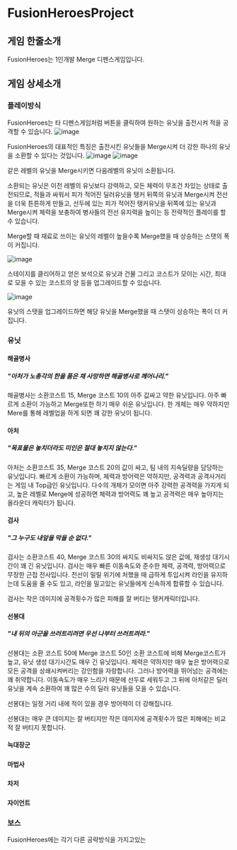 # FusionHeroesProject
## 게임 한줄소개
FusionHeroes는 1인개발 Merge 디펜스게임입니다.
## 게임 상세소개
### 플레이방식
FusionHeroes는 타 디펜스게임처럼 버튼을 클릭하여 원하는 유닛을 출전시켜 적을 공격할 수 있습니다.
![image](https://user-images.githubusercontent.com/70951786/131930663-fdf3e8d6-c80b-4947-855f-e10be5a008da.png)

FusionHeroes의 대표적인 특징은 출전시킨 유닛들을 Merge시켜 더 강한 하나의 유닛을 소환할 수 있다는 것입니다.
![image](https://user-images.githubusercontent.com/70951786/131930824-68033a45-fa53-4e29-9dc8-51ee1c942bc4.png)
![image](https://user-images.githubusercontent.com/70951786/131930854-936bb76e-5511-4f73-a96f-6fff9f9350f9.png)

같은 레벨의 유닛을 Merge시키면 다음레벨의 유닛이 소환됩니다.

소환되는 유닛은 이전 레벨의 유닛보다 강력하고, 모든 체력이 무조건 차있는 상태로 출전되므로, 적들과 싸워서 피가 적어진 딜러유닛을 탱커 뒤쪽의 유닛과 Merge시켜 전선을 더욱 튼튼하게 만들고, 선두에 있는 피가 적어진 탱커유닛을 뒤쪽에 있는 유닛과 Merge시켜 체력을 보충하여 병사들의 전선 유지력을 높이는 등 전략적인 플레이를 할 수 있습니다.

Merge할 때 재료로 쓰이는 유닛의 레벨이 높을수록 Merge했을 때 상승하는 스탯의 폭이 커집니다.

![image](https://user-images.githubusercontent.com/70951786/131934546-4a04da29-2d9a-472f-815a-7c8c0eaecaef.png)

스테이지를 클리어하고 얻은 보석으로 유닛과 건물 그리고 코스트가 모이는 시간, 최대로 모을 수 있는 코스트의 양 등을 업그레이드할 수 있습니다.

![image](https://user-images.githubusercontent.com/70951786/131934674-bb313fa2-af5e-41bd-a3c3-effcfc59bde3.png)

유닛의 스탯을 업그레이드하면 해당 유닛을 Merge했을 때 스탯이 상승하는 폭이 더 커집니다.

### 유닛
#### 해골병사
##### "아처가 노총각의 한을 품은 채 사망하면 해골병사로 께어나리."
해골병사는 소환코스트 15, Merge 코스트 10의 아주 값싸고 약한 유닛입니다.
아주 빠르게 소환이 가능하고 Merge또한 하기 매우 쉬운 유닛입니다.
한 개체는 매우 약하지만 Mere를 통해 레벨업을 하게 되면 꽤 강한 유닛이 됩니다.

#### 아처
##### "목표물은 놓치더라도 미인은 절대 놓치지 않는다."
아처는 소환코스트 35,  Merge 코스트 20의 값이 싸고, 팀 내의 지속딜량을 담당하는 유닛입니다.
빠르게 소환이 가능하며, 체력과 방어력은 약하지만, 공격력과 공격사거리는 게임 내 Top급인 유닛입니다.
다수의 개체가 모이면 아주 강력한 공격력을 가지게 되고, 높은 레벨로 Merge에 성공하면 체력과 방어력도 꽤 높고 공격력은 매우 높아지는 올라운더 캐릭터가 됩니다.

#### 검사
##### "그 누구도 내앞을 막을 순 없다."
검사는 소환코스트 40, Merge 코스트 30의 싸지도 비싸지도 않은 값에, 재생성 대기시간이 꽤 긴 유닛입니다.
검사는 매우 빠른 이동속도와 준수한 체력, 공격력, 방어력으로 무장한 근접 전사입니다.
전선이 밀릴 위기에 처했을 때 급하게 투입시켜 라인을 유지하는데 도움을 줄 수도 있고, 라인을 밀고있는 유닛들에게 신속하게 합류할 수 있습니다.

검사는 작은 데미지에 공격횟수가 많은 피해를 잘 버티는 탱커캐릭터입니다.

#### 선봉대
##### "내 뒤의 아군을 쓰러트리려면 우선 나부터 쓰러트려라."
선봉대는 소환 코스트 50에 Merge 코스트 50인 소환 코스트에 비해 Merge코스트가 높고, 유닛 생성 대기시간도 매우 긴 유닛입니다.
체력은 약하지만 매우 높은 방어력으로 모든 공격을 상쇄시켜버리는 강인함을 자랑합니다. 그러나 방어력을 뛰어넘는 공격에는 꽤 취약합니다.
이동속도가 매우 느리기 때문에 선두로 세워두고 그 뒤에 아처같은 딜러유닛을 계속 소환하여 꽤 많은 수의 딜러 유닛들을 모을 수 있습니다.

선봉대는 일정 거리 내에 적이 있을 경우 방어력이 더 강해집니다.

선봉대는 매우 큰 데미지는 잘 버티지만 작은 데미지에 공격횟수가 많은 피해에는 비교적 잘 버티지 못합니다.

#### 늑대장군
#####

#### 마법사
#####

#### 차저
#####

#### 자이언트
#####

### 보스
FusionHeroes에는 각기 다른 공략방식을 가지고있는 
#### 


